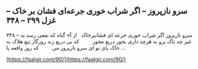 ## سرو نازپروز – اگر شراب خوری جرعه‌ای فشان بر خاک – غزل ۲۹۹ – ۳۴۸


۳۴۸ &#8211; سرو نازپروز اگر شراب خوری جرعه ای فشانبرخاک   از آ» گناه که نفعی رسد به غیر چه باک برو به هرچه داری بخور دریغ مخور         که بی دریغ زند روزگار تیغ هلاک به خاک پای تو ای سرو نازپرور من         که روز واقعه پا &#8230;

[https://faalgir.com/90/](https://faalgir.com/90/) 